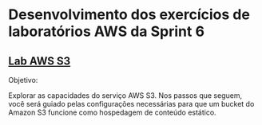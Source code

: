 # Desenvolvimento dos exercícios de laboratórios AWS da Sprint 6

## [Lab AWS S3](https://github.com/telmacarvalho/programa_de_bolsas_compass/tree/main/Sprint%206/Data_%26_Analytics/Exerc%C3%ADcio_1)

Objetivo:

Explorar as capacidades do serviço AWS S3.  Nos passos que seguem, você será guiado pelas configurações necessárias para que um bucket do Amazon S3 funcione como hospedagem de conteúdo estático.